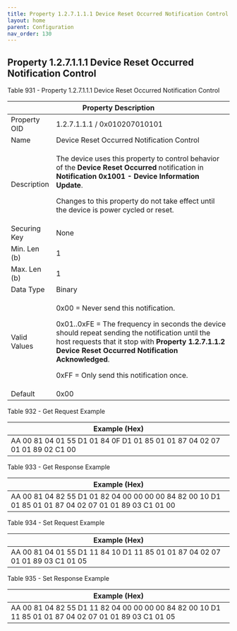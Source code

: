 ```yaml
---
title: Property 1.2.7.1.1.1 Device Reset Occurred Notification Control
layout: home
parent: Configuration
nav_order: 130
---
```


## Property 1.2.7.1.1.1 Device Reset Occurred Notification Control

Table 931 - Property 1.2.7.1.1.1 Device Reset Occurred Notification
Control

<table>
<colgroup>
<col style="width: 14%" />
<col style="width: 85%" />
</colgroup>
<thead>
<tr>
<th colspan="2">Property Description</th>
</tr>
</thead>
<tbody>
<tr>
<td>Property OID</td>
<td>1.2.7.1.1.1 / 0x010207010101</td>
</tr>
<tr>
<td>Name</td>
<td>Device Reset Occurred Notification Control</td>
</tr>
<tr>
<td>Description</td>
<td><p>The device uses this property to control behavior of the
<strong>Device Reset Occurred</strong> notification in
<strong>Notification 0x1001 - Device Information Update</strong>.</p>
<p>Changes to this property do not take effect until the device is power
cycled or reset.</p></td>
</tr>
<tr>
<td>Securing Key</td>
<td>None</td>
</tr>
<tr>
<td>Min. Len (b)</td>
<td>1</td>
</tr>
<tr>
<td>Max. Len (b)</td>
<td>1</td>
</tr>
<tr>
<td>Data Type</td>
<td>Binary</td>
</tr>
<tr>
<td>Valid Values</td>
<td><p>0x00 = Never send this notification.</p>
<p>0x01..0xFE = The frequency in seconds the device should repeat
sending the notification until the host requests that it stop with
<strong>Property 1.2.7.1.1.2 Device Reset Occurred Notification
Acknowledged</strong>.</p>
<p>0xFF = Only send this notification once.</p></td>
</tr>
<tr>
<td>Default</td>
<td>0x00</td>
</tr>
</tbody>
</table>

Table 932 - Get Request Example

| Example (Hex) |
|----|
| AA 00 81 04 01 55 D1 01 84 0F D1 01 85 01 01 87 04 02 07 01 01 89 02 C1 00 |

Table 933 - Get Response Example

| Example (Hex) |
|----|
| AA 00 81 04 82 55 D1 01 82 04 00 00 00 00 84 82 00 10 D1 01 85 01 01 87 04 02 07 01 01 89 03 C1 01 00 |

Table 934 - Set Request Example

| Example (Hex) |
|----|
| AA 00 81 04 01 55 D1 11 84 10 D1 11 85 01 01 87 04 02 07 01 01 89 03 C1 01 05 |

Table 935 - Set Response Example

| Example (Hex) |
|----|
| AA 00 81 04 82 55 D1 11 82 04 00 00 00 00 84 82 00 10 D1 11 85 01 01 87 04 02 07 01 01 89 03 C1 01 05 |

##